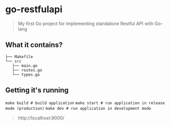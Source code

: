# go-restfulapi

> My first Go project for implementing standalone Restful API with Go-lang

## What it contains?

```
├── Makefile
└── src
   ├── main.go
   ├── routes.go
   └── types.go
```


## Getting it's running
`make build # build application`
`make start # run application in release mode (production)`
`make dev # run application in development mode`

> http://localhost:9000/
